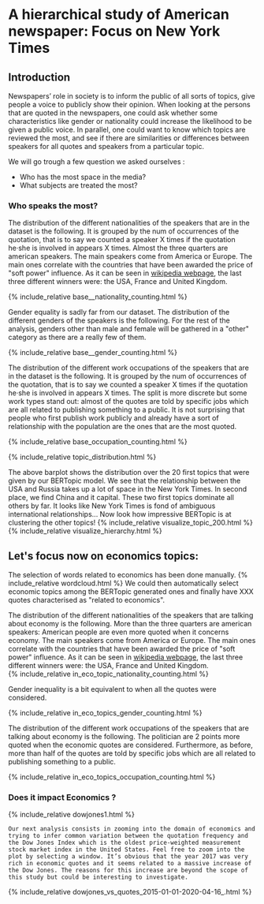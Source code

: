 <script src="https://cdn.plot.ly/plotly-2.6.3.min.js"></script>
# A hierarchical study of American newspaper: Focus on New York Times

## Introduction

Newspapers’ role in society is to inform the public of all sorts of topics, give people a voice to publicly show their opinion. When looking at the persons that are quoted in the newspapers, one could ask whether some characteristics like gender or nationality could increase the likelihood to be given a public voice. In parallel, one could want to know which topics are reviewed the most, and see if there are similarities or differences between speakers for all quotes and speakers from a particular topic. 

We will go trough a few question we asked ourselves : 
- Who has the most space in the media? 
- What subjects are treated the most? 

### Who speaks the most? 
    
The distribution of the different nationalities of the speakers that are in the dataset is the following. It is grouped by the num of occurrences of the quotation, that is to say we counted a speaker X times if the quotation he·she is involved in appears X times. Almost the three quarters are american speakers. The main speakers come from America or Europe. The main ones correlate with the countries that have been awarded the price of "soft power" influence. As it can be seen in [wikipedia webpage](https://en.wikipedia.org/wiki/Soft_power), the last three different winners were: the USA, France and United Kingdom.

{% include_relative base__nationality_counting.html %}

Gender equality is sadly far from our dataset. The distribution of the different genders of the speakers is the following. For the rest of the analysis, genders other than male and female will be gathered in a "other" category as there are a really few of them.

{% include_relative base__gender_counting.html %}

The distribution of the different work occupations of the speakers that are in the dataset is the following. It is grouped by the num of occurrences of the quotation, that is to say we counted a speaker X times if the quotation he·she is involved in appears X times. The split is more discrete but some work types stand out: almost of the quotes are told by specific jobs which are all related to publishing something to a public. It is not surprising that people who first publish work publicly and already have a sort of relationship with the population are the ones that are the most quoted. 

{% include_relative base_occupation_counting.html %}
        

{% include_relative topic_distribution.html %}
        
The above barplot shows the distribution over the 20 first topics that were given by our BERTopic model. We see that the relationship between the USA and Russia takes up a lot of space in the New York Times. In second place, we find China and it capital. These two first topics dominate all others by far. It looks like New York Times is fond of ambiguous international relationships... Now look how impressive BERTopic is at clustering the other topics!
{% include_relative visualize_topic_200.html %}
{% include_relative visualize_hierarchy.html %}
## Let's focus now on economics topics: 
The selection of words related to economics has been done manually.
{% include_relative wordcloud.html %}
We could then automatically select economic topics among the BERTopic generated ones and finally have XXX quotes characterised as "related to economics".
      
 
 The distribution of the different nationalities of the speakers that are talking about economy is the following. More than the three quarters are american speakers: American people are even more quoted when it concerns economy. The main speakers come from America or Europe. The main ones correlate with the countries that have been awarded the price of "soft power" influence. As it can be seen in [wikipedia webpage](https://en.wikipedia.org/wiki/Soft_power), the last three different winners were: the USA, France and United Kingdom.       
{% include_relative in_eco_topic_nationality_counting.html %}

        
Gender inequality is a bit equivalent to when all the quotes were considered.

{% include_relative in_eco_topics_gender_counting.html %}


The distribution of the different work occupations of the speakers that are talking about economy is the following. The politician are 2 points more quoted when the economic quotes are considered. Furthermore, as before, more than half of the quotes are told by specific jobs which are all related to publishing something to a public.
        
{% include_relative in_eco_topics_occupation_counting.html %}
        
### Does it impact Economics ? 

{% include_relative dowjones1.html %}

        
    Our next analysis consists in zooming into the domain of economics and trying to infer common variation between the quotation frequency and the Dow Jones Index which is the oldest price-weighted measurement stock market index in the United States. Feel free to zoom into the plot by selecting a window. It’s obvious that the year 2017 was very rich in economic quotes and it seems related to a massive increase of the Dow Jones. The reasons for this increase are beyond the scope of this study but could be interesting to investigate.
{% include_relative dowjones_vs_quotes_2015-01-01-2020-04-16_.html %}
    
